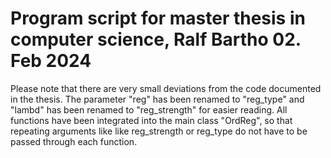 
# Program script for master thesis in computer science, Ralf Bartho 02. Feb 2024
Please note that there are very small deviations from the code documented in the thesis. 
The parameter "reg" has been renamed to "reg_type" and "lambd" has been renamed to "reg_strength" for easier reading.
All functions have been integrated into the main class "OrdReg", so that repeating arguments like
like reg_strength or reg_type do not have to be passed through each function. 

